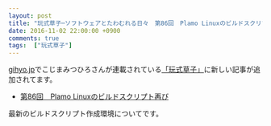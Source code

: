 ```yaml
---
layout: post
title: "玩式草子─ソフトウェアとたわむれる日々　第86回　Plamo Linuxのビルドスクリプト再び"
date: 2016-11-02 22:00:00 +0900
comments: true
tags:  ["玩式草子"]
---
```


[gihyo.jp](http://gihyo.jp/)でこじまみつひろさんが連載されている[「玩式草子」](http://gihyo.jp/lifestyle/serial/01/ganshiki-soushi)に新しい記事が追加されてます。

* [第86回　Plamo Linuxのビルドスクリプト再び](http://gihyo.jp/lifestyle/serial/01/ganshiki-soushi/0086)

最新のビルドスクリプト作成環境についてです。
